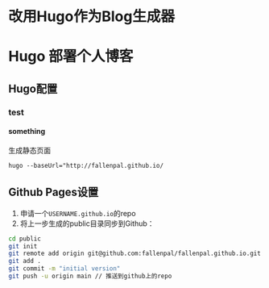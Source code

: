 # 改用Hugo作为Blog生成器


<!--more-->



# Hugo 部署个人博客

## Hugo配置

### test

#### something
生成静态页面
```
hugo --baseUrl="http://fallenpal.github.io/
```


## Github Pages设置

1. 申请一个`USERNAME.github.io`的repo
2. 将上一步生成的public目录同步到Github：
```bash
cd public 
git init  
git remote add origin git@github.com:fallenpal/fallenpal.github.io.git
git add .
git commit -m "initial version"
git push -u origin main // 推送到github上的repo
```
